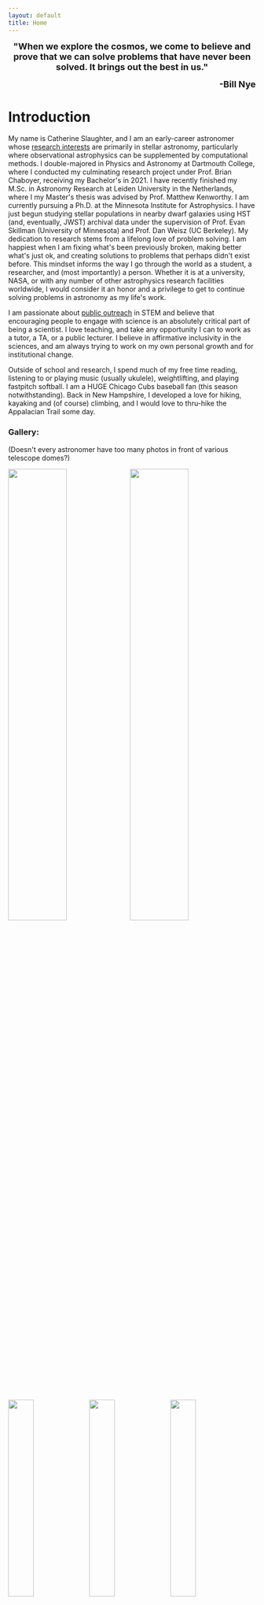 ```yaml
---
layout: default
title: Home
---
```


<p align="center"><font size="+1">
    <b>"When we explore the cosmos, we come to believe and prove that we can solve problems that have never been solved. It brings out the best in us."</b>
</font></p>
<p align="right"><font size="+1">
    <b>-Bill Nye</b>
</font></p>

# Introduction

My name is Catherine Slaughter, and I am an early-career astronomer whose [research interests](http://www.catherineslaughter.space/research/) are primarily in stellar astronomy, particularly where observational astrophysics can be supplemented by computational methods. I double-majored in Physics and Astronomy at Dartmouth College, where I conducted my culminating research project under Prof. Brian Chaboyer, receiving my Bachelor's in 2021. I have recently finished my M.Sc. in Astronomy Research at Leiden University in the Netherlands, where I my Master's thesis was advised by Prof. Matthew Kenworthy. I am currently pursuing a Ph.D. at the Minnesota Institute for Astrophysics. I have just begun studying stellar populations in nearby dwarf galaxies using HST (and, eventually, JWST) archival data under the supervision of Prof. Evan Skillman (University of Minnesota) and Prof. Dan Weisz (UC Berkeley). My dedication to research stems from a lifelong love of problem solving. I am happiest when I am fixing what's been previously broken, making better what's just ok, and creating solutions to problems that perhaps didn't exist before. This mindset informs the way I go through the world as a student, a researcher, and (most importantly) a person. Whether it is at a university, NASA, or with any number of other astrophysics research facilities worldwide, I would consider it an honor and a privilege to get to continue solving problems in astronomy as my life's work.

I am passionate about [public outreach](http://www.catherineslaughter.space/outreach/) in STEM and believe that encouraging people to engage with science is an absolutely critical part of being a scientist. I love teaching, and take any opportunity I can to work as a tutor, a TA, or a public lecturer. I believe in affirmative inclusivity in the sciences, and am always trying to work on my own personal growth and for institutional change. 

Outside of school and research, I spend much of my free time reading, listening to or playing music (usually ukulele), weightlifting, and playing fastpitch softball. I am a HUGE Chicago Cubs baseball fan (this season notwithstanding). Back in New Hampshire, I developed a love for hiking, kayaking and (of course) climbing, and I would love to thru-hike the Appalacian Trail some day.

### Gallery:
(Doesn't every astronomer have too many photos in front of various telescope domes?)

<img src="../images_pdfs/photos/LeidenImage.jpg" width="48.5%"> 
<img src="../images_pdfs/photos/KittpeakBack.jpg" width="48.5%">
<img src="../images_pdfs/photos/SterrewachtDome.JPG" width="32%">
<img src="../images_pdfs/photos/SALTSelfie.JPG" width="32%"> 
<img src="../images_pdfs/photos/CanadaMural.jpg" width="32%"> 
<img src="../images_pdfs/photos/GradPic.jpg" width="32%"> 
<img src="../images_pdfs/photos/Moon.JPG" width="32%">
<img src="../images_pdfs/photos/BoatTrip.jpg" width="32%"> 
<img src="../images_pdfs/photos/KittpeakDome.jpg" width="32%"> 
<img src="../images_pdfs/photos/SALTLarge.JPG" width="32%"> 
<img src="../images_pdfs/photos/SterrewachtSign.jpg" width="32%">

<!--For more details see [GitHub Flavored Markdown](https://guides.github.com/features/mastering-markdown/).-->
